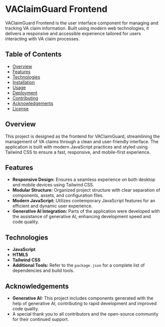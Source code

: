 # VAClaimGuard Frontend

VAClaimGuard Frontend is the user interface component for managing and tracking VA claim information. Built using modern web technologies, it delivers a responsive and accessible experience tailored for users interacting with VA claim processes.

## Table of Contents

- [Overview](#overview)
- [Features](#features)
- [Technologies](#technologies)
- [Installation](#installation)
- [Usage](#usage)
- [Deployment](#deployment)
- [Contributing](#contributing)
- [Acknowledgements](#acknowledgements)
- [License](#license)

## Overview

This project is designed as the frontend for VAClaimGuard, streamlining the management of VA claims through a clean and user-friendly interface. The application is built with modern JavaScript practices and styled using Tailwind CSS to ensure a fast, responsive, and mobile-first experience.

## Features

- **Responsive Design:** Ensures a seamless experience on both desktop and mobile devices using Tailwind CSS.
- **Modular Structure:** Organized project structure with clear separation of components, assets, and configuration files.
- **Modern JavaScript:** Utilizes contemporary JavaScript features for an efficient and dynamic user experience.
- **Generative AI Integration:** Parts of the application were developed with the assistance of generative AI, enhancing development speed and code quality.

## Technologies

- **JavaScript**
- **HTML5**
- **Tailwind CSS**
- **Additional Tools:** Refer to the `package.json` for a complete list of dependencies and build tools.

## Acknowledgements

- **Generative AI:** This project includes components generated with the help of generative AI, contributing to rapid development and improved code quality.
- A special thank you to all contributors and the open-source community for their continued support.

